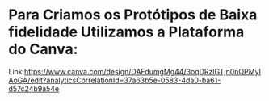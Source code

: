 <h1> Para Criamos os Protótipos de Baixa fidelidade Utilizamos a Plataforma do Canva:</h1>

Link:https://www.canva.com/design/DAFdumgMg44/3oqDRzlGTjn0nQPMyIAoGA/edit?analyticsCorrelationId=37a63b5e-0583-4da0-ba61-d57c24b9a54e
